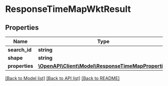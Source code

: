 # ResponseTimeMapWktResult

## Properties
Name | Type | Description | Notes
------------ | ------------- | ------------- | -------------
**search_id** | **string** |  | 
**shape** | **string** |  | 
**properties** | [**\OpenAPI\Client\Model\ResponseTimeMapProperties**](ResponseTimeMapProperties.md) |  | 

[[Back to Model list]](../README.md#documentation-for-models) [[Back to API list]](../README.md#documentation-for-api-endpoints) [[Back to README]](../README.md)


